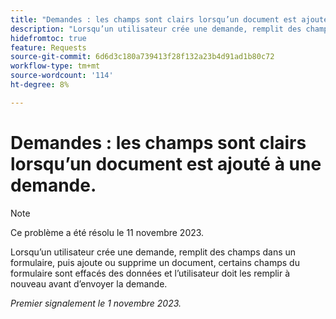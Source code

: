 ```yaml
---
title: "Demandes : les champs sont clairs lorsqu’un document est ajouté à une demande"
description: "Lorsqu’un utilisateur crée une demande, remplit des champs dans un formulaire, puis ajoute ou supprime un document, certains champs du formulaire sont effacés des données et l’utilisateur doit les remplir à nouveau avant d’envoyer la demande."
hidefromtoc: true
feature: Requests
source-git-commit: 6d6d3c180a739413f28f132a23b4d91ad1b80c72
workflow-type: tm+mt
source-wordcount: '114'
ht-degree: 8%

---
```



# Demandes : les champs sont clairs lorsqu’un document est ajouté à une demande.

>[!NOTE]
>
>Ce problème a été résolu le 11 novembre 2023.

Lorsqu’un utilisateur crée une demande, remplit des champs dans un formulaire, puis ajoute ou supprime un document, certains champs du formulaire sont effacés des données et l’utilisateur doit les remplir à nouveau avant d’envoyer la demande.

_Premier signalement le 1 novembre 2023._
